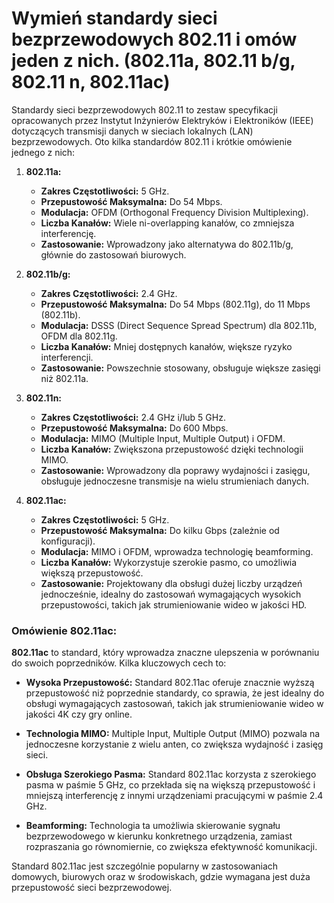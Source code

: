 # Wymień standardy sieci bezprzewodowych 802.11 i omów jeden z nich. (802.11a, 802.11 b/g, 802.11 n, 802.11ac)

Standardy sieci bezprzewodowych 802.11 to zestaw specyfikacji opracowanych przez Instytut Inżynierów Elektryków i Elektroników (IEEE) dotyczących transmisji danych w sieciach lokalnych (LAN) bezprzewodowych. Oto kilka standardów 802.11 i krótkie omówienie jednego z nich:

1. **802.11a:**
   - **Zakres Częstotliwości:** 5 GHz.
   - **Przepustowość Maksymalna:** Do 54 Mbps.
   - **Modulacja:** OFDM (Orthogonal Frequency Division Multiplexing).
   - **Liczba Kanałów:** Wiele ni-overlapping kanałów, co zmniejsza interferencję.
   - **Zastosowanie:** Wprowadzony jako alternatywa do 802.11b/g, głównie do zastosowań biurowych.

2. **802.11b/g:**
   - **Zakres Częstotliwości:** 2.4 GHz.
   - **Przepustowość Maksymalna:** Do 54 Mbps (802.11g), do 11 Mbps (802.11b).
   - **Modulacja:** DSSS (Direct Sequence Spread Spectrum) dla 802.11b, OFDM dla 802.11g.
   - **Liczba Kanałów:** Mniej dostępnych kanałów, większe ryzyko interferencji.
   - **Zastosowanie:** Powszechnie stosowany, obsługuje większe zasięgi niż 802.11a.

3. **802.11n:**
   - **Zakres Częstotliwości:** 2.4 GHz i/lub 5 GHz.
   - **Przepustowość Maksymalna:** Do 600 Mbps.
   - **Modulacja:** MIMO (Multiple Input, Multiple Output) i OFDM.
   - **Liczba Kanałów:** Zwiększona przepustowość dzięki technologii MIMO.
   - **Zastosowanie:** Wprowadzony dla poprawy wydajności i zasięgu, obsługuje jednoczesne transmisje na wielu strumieniach danych.

4. **802.11ac:**
   - **Zakres Częstotliwości:** 5 GHz.
   - **Przepustowość Maksymalna:** Do kilku Gbps (zależnie od konfiguracji).
   - **Modulacja:** MIMO i OFDM, wprowadza technologię beamforming.
   - **Liczba Kanałów:** Wykorzystuje szerokie pasmo, co umożliwia większą przepustowość.
   - **Zastosowanie:** Projektowany dla obsługi dużej liczby urządzeń jednocześnie, idealny do zastosowań wymagających wysokich przepustowości, takich jak strumieniowanie wideo w jakości HD.

### Omówienie 802.11ac:

**802.11ac** to standard, który wprowadza znaczne ulepszenia w porównaniu do swoich poprzedników. Kilka kluczowych cech to:

- **Wysoka Przepustowość:** Standard 802.11ac oferuje znacznie wyższą przepustowość niż poprzednie standardy, co sprawia, że jest idealny do obsługi wymagających zastosowań, takich jak strumieniowanie wideo w jakości 4K czy gry online.

- **Technologia MIMO:** Multiple Input, Multiple Output (MIMO) pozwala na jednoczesne korzystanie z wielu anten, co zwiększa wydajność i zasięg sieci.

- **Obsługa Szerokiego Pasma:** Standard 802.11ac korzysta z szerokiego pasma w paśmie 5 GHz, co przekłada się na większą przepustowość i mniejszą interferencję z innymi urządzeniami pracującymi w paśmie 2.4 GHz.

- **Beamforming:** Technologia ta umożliwia skierowanie sygnału bezprzewodowego w kierunku konkretnego urządzenia, zamiast rozpraszania go równomiernie, co zwiększa efektywność komunikacji.

Standard 802.11ac jest szczególnie popularny w zastosowaniach domowych, biurowych oraz w środowiskach, gdzie wymagana jest duża przepustowość sieci bezprzewodowej.